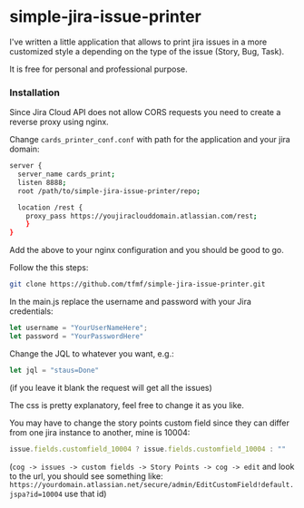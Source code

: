 # simple-jira-issue-printer

I've written a little application that allows to print jira issues in a more customized style a depending on the type of the issue (Story, Bug, Task).

It is free for personal and professional purpose.


### Installation

Since Jira Cloud API does not allow CORS requests you need to create a reverse proxy using nginx.


Change `cards_printer_conf.conf` with path for the application and your jira domain:

```bash
server {
  server_name cards_print;
  listen 8888;
  root /path/to/simple-jira-issue-printer/repo;

  location /rest {
    proxy_pass https://youjiraclouddomain.atlassian.com/rest;
    }
}

```

Add the above to your nginx configuration and you should be good to go.

Follow the this steps:

```bash
git clone https://github.com/tfmf/simple-jira-issue-printer.git
```

In the main.js replace the username and password with your Jira credentials:

```javascript
let username = "YourUserNameHere";
let password = "YourPasswordHere"
```

Change the JQL to whatever you want, e.g.:

```javascript
let jql = "staus=Done"
```
(if you leave it blank the request will get all the issues)


The css is pretty explanatory, feel free to change it as you like.

You may have to change the story points custom field since they can differ from one jira instance to another, mine is 10004:

```javascript
issue.fields.customfield_10004 ? issue.fields.customfield_10004 : ""
```

(`cog -> issues -> custom fields -> Story Points -> cog -> edit` and look to the url, you should see something like: `https://yourdomain.atlassian.net/secure/admin/EditCustomField!default.jspa?id=10004` use that id)

